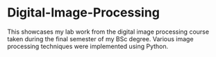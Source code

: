 # Digital-Image-Processing
This showcases my lab work from the digital image processing course taken during the final semester of my BSc degree. Various image processing techniques were implemented using Python.
